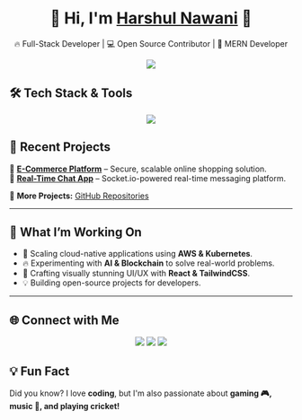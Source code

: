 <h1 align="center">🚀 Hi, I'm <a href="https://portfolio-werbsite2006123acd.vercel.app/">Harshul Nawani</a> 👋</h1>
<p align="center">
  🔥 Full-Stack Developer | 💻 Open Source Contributor | 🎨 MERN Developer
</p>

<p align="center">
  <picture>
    <source media="(prefers-color-scheme: dark)" srcset="https://readme-typing-svg.herokuapp.com?font=Fira+Code&pause=1000&color=F7B93E&center=true&width=435&lines=Building+Scalable+Applications;Exploring+AI+and+Blockchain;Contributing+to+Open+Source;Learning+Something+New+Everyday!">
    <img src="https://readme-typing-svg.herokuapp.com?font=Fira+Code&pause=1000&color=F70093&center=true&width=435&lines=Building+Scalable+Applications;Exploring+AI+and+Blockchain;Contributing+to+Open+Source;Learning+Something+New+Everyday!">
  </picture>
</p>

## 🛠 **Tech Stack & Tools**
<p align="center">
  <img src="https://skillicons.dev/icons?i=react,nodejs,express,mongodb,postgres,typescript,nextjs,tailwind,aws,docker,kubernetes,python,git,github,linux" />
</p>

## 🚀 **Recent Projects**
📌 **[E-Commerce Platform](https://github.com/hn2006/Full-Stack-Ecommerce-Website)** – Secure, scalable online shopping solution.  
📌 **[Real-Time Chat App](https://github.com/hn2006/Full_Stack_Chat_Application)** – Socket.io-powered real-time messaging platform.  

📌 **More Projects:** [GitHub Repositories](https://github.com/hn2006?tab=repositories)  

---

## 🎯 **What I’m Working On**
- 🚀 Scaling cloud-native applications using **AWS & Kubernetes**.
- 🔥 Experimenting with **AI & Blockchain** to solve real-world problems.
- 🎨 Crafting visually stunning UI/UX with **React & TailwindCSS**.
- 💡 Building open-source projects for developers.



---

## 🌐 **Connect with Me**
<p align="center">
  <a href="https://www.linkedin.com/in/harshul-nawani-8ba70822a/"><img src="https://img.shields.io/badge/LinkedIn-Connect-blue?style=for-the-badge&logo=linkedin"></a>
  <a href="https://portfolio-werbsite2006123acd.vercel.app/"><img src="https://img.shields.io/badge/Portfolio-Visit-lightgrey?style=for-the-badge"></a>
  <a href="mailto:gamer2006025@gmail.com"><img src="https://img.shields.io/badge/Email-Contact-red?style=for-the-badge&logo=gmail"></a>
</p>



## 💡 **Fun Fact**
Did you know? I love **coding**, but I'm also passionate about **gaming 🎮, music 🎵, and playing cricket!**  

